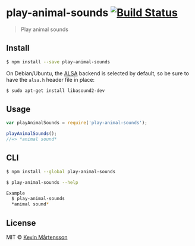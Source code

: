 # play-animal-sounds [![Build Status](http://img.shields.io/travis/kevva/play-animal-sounds/master.svg?style=flat)](http://travis-ci.org/kevva/play-animal-sounds)

> Play animal sounds

## Install

```sh
$ npm install --save play-animal-sounds
```

On Debian/Ubuntu, the [ALSA](http://www.alsa-project.org/) backend is selected by default, so be sure to have the `alsa.h` header file in place:

```sh
$ sudo apt-get install libasound2-dev
```

## Usage

```js
var playAnimalSounds = require('play-animal-sounds');

playAnimalSounds();
//=> *animal sound*
```

## CLI

```sh
$ npm install --global play-animal-sounds
```

```sh
$ play-animal-sounds --help

Example
  $ play-animal-sounds
  *animal sound*
```

## License

MIT © [Kevin Mårtensson](https://github.com/kevva)
